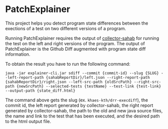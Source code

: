 # PatchExplainer

This project helps you detect program state differences between the exections of a test on two different versions of a program.

Running PatchExplainer requires the output of [collector-sahab](https://github.com/algomaster99/collector-sahab/) for running the test on the left and right versions of the program. The output of PatchExplainer is the Github Diff augmented with program state diff information.

To obtain the result you have to run the following command:

```
java -jar explainer-cli.jar sdiff --commit {commit-id} --slug {SLUG} --left-report-path {sahabReportDir}/left.json --right-report-path {sahabReportDir}/right.json --left-src-path {oldSrcPath} --right-src-path {newSrcPath} --selected-tests {testName} --test-link {test-link} --output-path {state_diff.html}
```

The command above gets the slug (ex. `khaes-kth/drr-execdiff`), the commit id, the left report generated by collector-sahab, the right report generated by collector-sahab, the path to the old and new java source files, the name and link to the test that has been executed, and the desired path to the html output file.
